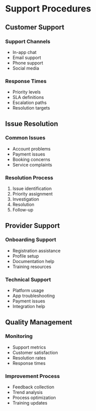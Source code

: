 # Support Procedures

## Customer Support
### Support Channels
- In-app chat
- Email support
- Phone support
- Social media

### Response Times
- Priority levels
- SLA definitions
- Escalation paths
- Resolution targets

## Issue Resolution
### Common Issues
- Account problems
- Payment issues
- Booking concerns
- Service complaints

### Resolution Process
1. Issue identification
2. Priority assignment
3. Investigation
4. Resolution
5. Follow-up

## Provider Support
### Onboarding Support
- Registration assistance
- Profile setup
- Documentation help
- Training resources

### Technical Support
- Platform usage
- App troubleshooting
- Payment issues
- Integration help

## Quality Management
### Monitoring
- Support metrics
- Customer satisfaction
- Resolution rates
- Response times

### Improvement Process
- Feedback collection
- Trend analysis
- Process optimization
- Training updates 